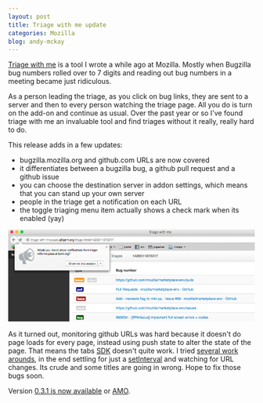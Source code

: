 ```yaml
---
layout: post
title: Triage with me update
categories: Mozilla
blog: andy-mckay
---
```


<a href="https://mckay.pub/2013-09-06-triage/">Triage with me</a> is a tool I wrote a while ago at Mozilla. Mostly when Bugzilla bug numbers rolled over to 7 digits and reading out bug numbers in a meeting became just ridiculous.

As a person leading the triage, as you click on bug links, they are sent to a server and then to every person watching the triage page. All you do is turn on the add-on and continue as usual. Over the past year or so I've found triage with me an invaluable tool and find triages without it really, really hard to do.

This release adds in a few updates:

* bugzilla.mozilla.org and github.com URLs are now covered
* it differentiates between a bugzilla bug, a github pull request and a github issue
* you can choose the destination server in addon settings, which means that you can stand up your own server
* people in the triage get a notification on each URL
* the toggle triaging menu item actually shows a check mark when its enabled (yay)

<img src="/files/triage-with-me-0.3.1.png">

As it turned out, monitoring github URLs was hard because it doesn't do page loads for every page, instead using push state to alter the state of the page. That means the tabs <a href="https://developer.mozilla.org/en-US/Add-ons/SDK/High-Level_APIs/tabs">SDK</a> doesn't quite work. I tried <a href="https://twitter.com/andymckay/status/574108927853400064">several work arounds</a>, in the end settling for just a <a href="https://developer.mozilla.org/en-US/Add-ons/SDK/High-Level_APIs/timers">setInterval</a> and watching for URL changes. Its crude and some titles are going in wrong. Hope to fix those bugs soon.

Version <a href="/files/triage-with-me-0.3.1.xpi">0.3.1 is now available</a> or <a href="https://addons.mozilla.org/en-US/firefox/addon/triage-with-me/">AMO</a>.

